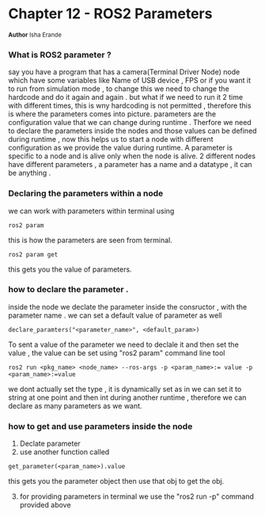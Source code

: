# Chapter 12 - ROS2 Parameters 
<sub>**Author**
Isha Erande</sub>


### What is ROS2 parameter ? 
 say you have a program that has a camera(Terminal Driver Node) node which have some variables like Name of USB device , FPS or if you want it to run from simulation mode , to change this we need to change the hardcode and do it again and again . but what if we need to run it 2 time with different times, this is wny hardcoding is not permitted , therefore this is where the parameters comes into picture. parameters are the configuration value that we can change during runtime .
 Therfore we need to declare the parameters inside the nodes and those values can be defined during runtime , now this helps us to start a node with different configuration as we provide the value during runtime. A parameter is specific to a node and is alive only when the node is alive. 2 different nodes have different parameters , a parameter has a name and a datatype , it can be anything .

### Declaring the parameters within a node 

we can work with parameters within terminal using 
```
ros2 param
```
this is how the parameters are seen from terminal.

```
ros2 param get
```
this gets you the value of parameters.

### how to declare the parameter . 
 inside the node we declate the parameter inside the consructor , with the parameter name . we can set a default value of parameter as well  
```
declare_paramters("<parameter_name>", <default_param>)
```
To sent a value of the parameter we need to declale it and then set the value , the value can be set using "ros2 param" command line tool
```
ros2 run <pkg_name> <node_name> --ros-args -p <param_name>:= value -p <param_name>:=value
```
we dont actually set the type , it is dynamically set as in we can set it to string at one point and then int during another runtime , therefore we can declare as many parameters as we want. 

### how to get and use parameters inside the node 
1. Declate parameter
2. use another function called
```
get_parameter(<param_name>).value
```
this gets you the parameter object then use that obj to get the obj.
 
3. for providing parameters in terminal we use the "ros2 run -p" command provided above 
